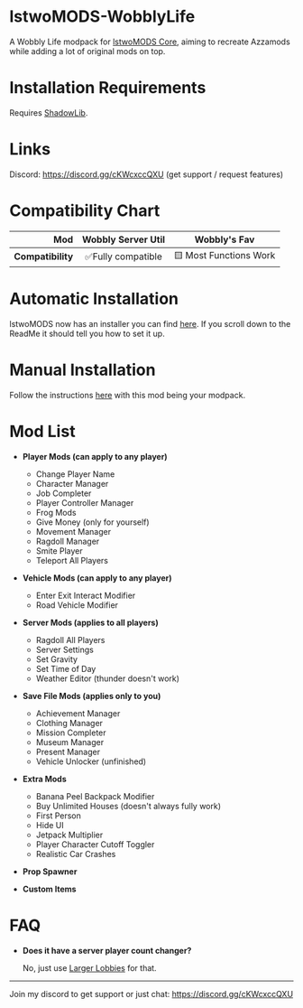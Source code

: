 # lstwoMODS-WobblyLife

A Wobbly Life modpack for [lstwoMODS Core](https://github.com/lstwoMODS/lstwoMODS-Core), aiming to recreate Azzamods while adding a lot of original mods on top.

# Installation Requirements

Requires [ShadowLib](https://github.com/lstwo/ShadowLib/releases).

# Links

﻿Discord: https://discord.gg/cKWcxccQXU (get support / request features)﻿

# Compatibility Chart

| **Mod**           | **Wobbly Server Util** | **Wobbly's Fav**       |
| ----------------: | :--------------------: | :--------------------: |
| **Compatibility** | ✅Fully compatible    | 🟨 Most Functions Work |

# Automatic Installation

lstwoMODS now has an installer you can find [here](https://github.com/lstwoSTUDIOS/lstwoMODSInstaller/). If you scroll down to the ReadMe it should tell you how to set it up.

# Manual Installation

Follow the instructions [here](https://github.com/lstwoMODS/lstwoMODS-Core/blob/main/README.md#manual-installation) with this mod being your modpack.
  
# Mod List

- **Player Mods (can apply to any player)**
  - Change Player Name
  - Character Manager
  - Job Completer
  - Player Controller Manager
  - Frog Mods
  - Give Money (only for yourself)
  - Movement Manager
  - Ragdoll Manager
  - Smite Player
  - Teleport All Players

- **Vehicle Mods (can apply to any player)**
  - Enter Exit Interact Modifier
  - Road Vehicle Modifier

- **Server Mods (applies to all players)**
  - Ragdoll All Players
  - Server Settings
  - Set Gravity
  - Set Time of Day
  - Weather Editor (thunder doesn't work)

- **Save File Mods (applies only to you)**
  - Achievement Manager
  - Clothing Manager
  - Mission Completer
  - Museum Manager
  - Present Manager
  - Vehicle Unlocker (unfinished)

- **Extra Mods**
  - Banana Peel Backpack Modifier
  - Buy Unlimited Houses (doesn't always fully work)
  - First Person
  - Hide UI
  - Jetpack Multiplier
  - Player Character Cutoff Toggler
  - Realistic Car Crashes

- **Prop Spawner**

- **Custom Items**

# FAQ

- **Does it have a server player count changer?**

  No, just use [Larger Lobbies](https://www.nexusmods.com/wobblylife/mods/8) for that.

---

Join my discord to get support or just chat: https://discord.gg/cKWcxccQXU
